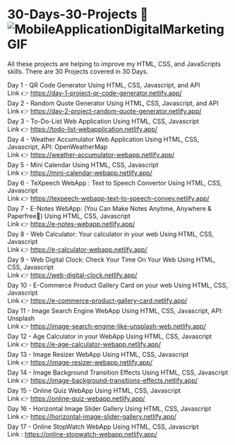# 30-Days-30-Projects 🎯 <br> ![MobileApplicationDigitalMarketingGIF](https://github.com/Nitish105/30-Days-30-Projects/assets/83354680/722fa7b1-bfbf-4daa-88ca-32147d2f1fb1)

All these projects are helping to improve my HTML, CSS, and JavaScripts skills.
There are 30 Projects covered in 30 Days.

Day 1 - QR Code Generator Using HTML, CSS, Javascript, and API <br>
        Link 👉 https://day-1-project-qr-code-generator.netlify.app/ 
        <br>
Day 2 - Random Quote Generator Using HTML, CSS, Javascript, and API <br>
        Link 👉 https://day-2-project-random-quote-generator.netlify.app/
        <br>
Day 3 - To-Do-List Web Application Using HTML, CSS, Javascript <br>
        Link 👉 https://todo-list-webapplication.netlify.app/
        <br>
Day 4 - Weather Accumulator Web Application Using HTML, CSS, Javascript, API: OpenWeatherMap <br>
        Link 👉 https://weather-accumulator-webapp.netlify.app/
        <br>
Day 5 - Mini Calendar Using HTML, CSS, Javascript <br>
        Link 👉 https://mini-calendar-webapp.netlify.app/
        <br>
Day 6 - TeXpeech WebApp : Text to Speech Convertor Using HTML, CSS, Javascript <br>
        Link 👉 https://texpeech-webapp-text-to-speech-convey.netlify.app/  
Day 7 - E-Notes WebApp: (You Can Make Notes Anytime, Anywhere & Paperfree📝) Using HTML, CSS, Javascript <br>
        Link 👉 https://e-notes-webapp.netlify.app/
        <br>
Day 8 - Web Calculator: Your calculator in your web Using HTML, CSS, Javascript <br>
        Link 👉 https://e-calculator-webapp.netlify.app/ 
        <br>
Day 9 - Web Digital Clock: Check Your Time On Your Web Using HTML, CSS, Javascript <br>
        Link 👉 https://web-digital-clock.netlify.app/
        <br>
Day 10 - E-Commerce Product Gallery Card on your web Using HTML, CSS, Javascript <br>
        Link 👉 https://e-commerce-product-gallery-card.netlify.app/
        <br>
Day 11 - Image Search Engine WebApp Using HTML, CSS, Javascript, API: Unsplash <br>
        Link 👉 https://image-search-engine-like-unsplash-web.netlify.app/ 
        <br>
Day 12 - Age Calculator in your WebApp Using HTML, CSS, Javascript <br>
        Link 👉 https://e-age-calculator-webapp.netlify.app/
        <br>
Day 13 - Image Resizer WebApp Using HTML, CSS, Javascript <br>
        Link 👉 https://image-resizer-webapp.netlify.app/
        <br>
Day 14 - Image Background Transition Effects Using HTML, CSS, Javascript <br>
        Link 👉 https://image-background-transitions-effects.netlify.app/ 
        <br>
Day 15 - Online Quiz WebApp Using HTML, CSS, Javascript <br>
        Link 👉 https://online-quiz-webapp.netlify.app/
        <br>
Day 16 - Horizontal Image Slider Gallery Using HTML, CSS, Javascript <br>
        Link 👉 https://horizontal-image-slider-gallery.netlify.app/
        <br>
Day 17 - Online StopWatch WebApp Using HTML, CSS, Javascript <br>
        Link : https://online-stopwatch-webapp.netlify.app/



